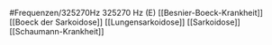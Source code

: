 #Frequenzen/325270Hz
325270 Hz (E)
[[Besnier-Boeck-Krankheit]]
[[Boeck der Sarkoidose]]
[[Lungensarkoidose]]
[[Sarkoidose]]
[[Schaumann-Krankheit]]